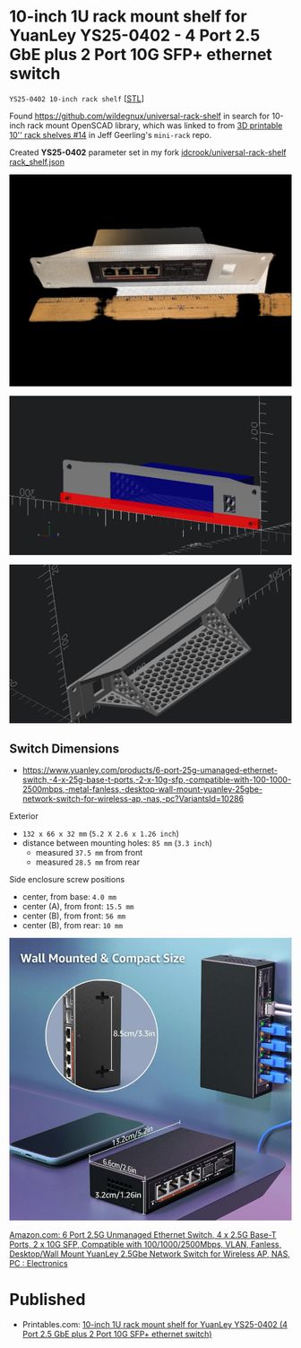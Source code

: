 # 10-inch 1U rack mount shelf for YuanLey YS25-0402 - 4 Port 2.5 GbE plus 2 Port 10G SFP+ ethernet switch

`YS25-0402 10-inch rack shelf` [[STL](YS25_0402_10inch_rack.stl)]

Found <https://github.com/wildegnux/universal-rack-shelf> in search for 10-inch rack mount OpenSCAD library, which was linked to from [3D printable 10'' rack shelves #14](https://github.com/geerlingguy/mini-rack/issues/14) in Jeff Geerling's `mini-rack` repo.

Created **YS25-0402** parameter set in my fork [idcrook/universal-rack-shelf rack_shelf.json](https://github.com/idcrook/universal-rack-shelf/blob/88303ee16b30d2e1e216f8eee74f86ba26137206/rack_shelf.json#L86C10-L86C20)

![make](make.jpeg)

![mockup](in-place-sizing.png)

![rack view](assembly.png)


## Switch Dimensions

- https://www.yuanley.com/products/6-port-25g-umanaged-ethernet-switch,-4-x-25g-base-t-ports,-2-x-10g-sfp,-compatible-with-100-1000-2500mbps,-metal-fanless,-desktop-wall-mount-yuanley-25gbe-network-switch-for-wireless-ap,-nas,-pc?VariantsId=10286

Exterior

-   `132 x 66 x 32 mm` (`5.2 X 2.6 x 1.26 inch`)
-	distance between mounting holes: `85 mm` (`3.3 inch`)
	-	measured `37.5 mm` from front
	-	measured `28.5 mm` from rear

Side enclosure screw positions

- center, from base: `4.0 mm`
- center (A), from front: `15.5 mm`
- center (B), from front: `56 mm`
- center (B), from rear: `10 mm`

![dimensions](wall-mount.jpg)


[Amazon.com: 6 Port 2.5G Unmanaged Ethernet Switch, 4 x 2.5G Base-T Ports, 2 x 10G SFP, Compatible with 100/1000/2500Mbps, VLAN, Fanless, Desktop/Wall Mount YuanLey 2.5Gbe Network Switch for Wireless AP, NAS, PC : Electronics](https://www.amazon.com/Port-Umanaged-SFP-Compatible-YuanLey/dp/B0C64N2QN7?th=1)

# Published

- Printables.com: [10-inch 1U rack mount shelf for YuanLey YS25-0402 (4 Port 2.5 GbE plus 2 Port 10G SFP+ ethernet switch)](https://www.printables.com/model/1392480-10-inch-1u-rack-mount-shelf-for-yuanley-ys25-0402)
